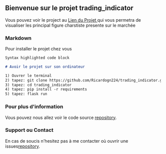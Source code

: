 ## Bienvenue sur le projet trading_indicator 

Vous pouvez voir le project au [Lien du Projet ](https://github.com/Ricardogn224/trading_indicator.git) qui vous permetra de visualiser les principal figure charstiste presente sur le marchée

### Markdown

Pour installer le projet chez vous

```markdown
Syntax highlighted code block

# Avoir le projet sur son ordinateur 

1) Ouvrer le terminal
2) tapez: git clone https://github.com/Ricardogn224/trading_indicator.git
3) tapez: cd trading_indicator
4) tapez: pip install -r requirements 
5) tapez: flask run 

```

### Pour plus d'information 

Vous pouvez nous allez voir le code source [repository](https://github.com/Ricardogn224/trading_indicator.git). 

### Support ou Contact

En cas de soucis n'hesitez pas à me contacter où ouvrir une issues[repository](https://github.com/Ricardogn224/trading_indicator.git).
